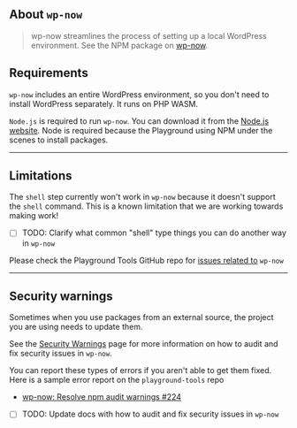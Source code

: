 ## About `wp-now`
> wp-now streamlines the process of setting up a local WordPress environment.
See the NPM package on [wp-now](https://www.npmjs.com/package/@wp-now/wp-now).

## Requirements
`wp-now` includes an entire WordPress environment, so you don't need to install WordPress separately. It runs on PHP WASM.

`Node.js` is required to run `wp-now`. You can download it from the [Node.js website](https://nodejs.org/).
Node is required because the Playground using NPM under the scenes to install packages.

---

## Limitations
The `shell` step currently won't work in `wp-now` because it doesn't support the `shell` command.
This is a known limitation that we are working towards making work! 
- [ ] TODO: Clarify what common "shell" type things you can do another way in `wp-now`

Please check the Playground Tools GitHub repo for [issues related to](https://github.com/search?q=repo%3AWordPress%2Fwordpress-playground+wp-now&type=issues) `wp-now` 

---

## Security warnings
Sometimes when you use packages from an external source, the project you are using needs to update them. 

See the [Security Warnings](./playground-tools/wp-now/fixing-security-warnings.md) page for more information on how to audit and fix security issues in `wp-now`.

You can report these types of errors if you aren't able to get them fixed.
Here is a sample error report on the `playground-tools` repo
- [wp-now: Resolve npm audit warnings #224](https://github.com/WordPress/playground-tools/issues/224)
- [ ] TODO: Update docs with how to audit and fix security issues in `wp-now`
